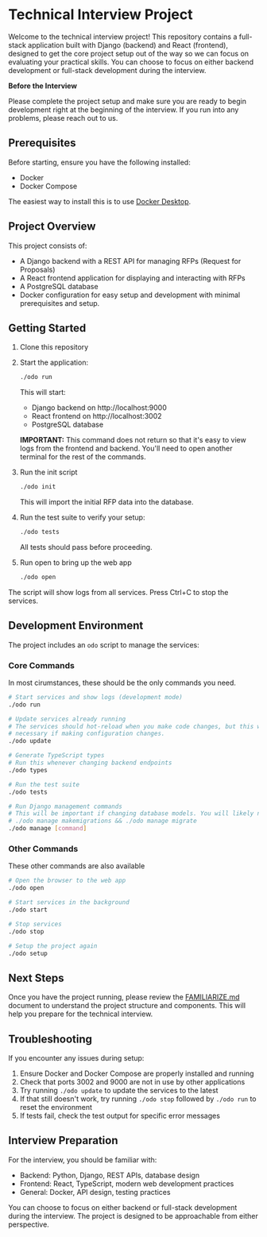 # Technical Interview Project

Welcome to the technical interview project! This repository contains a full-stack application built with Django (backend) and React (frontend), designed to get the core project setup out of the way so we can focus on evaluating your practical skills. You can choose to focus on either backend development or full-stack development during the interview.

**Before the Interview**

Please complete the project setup and make sure you are ready to begin development right at the beginning of the interview. If you run into any problems, please reach out to us.

## Prerequisites

Before starting, ensure you have the following installed:
- Docker
- Docker Compose

The easiest way to install this is to use [Docker Desktop](https://www.docker.com/products/docker-desktop/).

## Project Overview

This project consists of:
- A Django backend with a REST API for managing RFPs (Request for Proposals)
- A React frontend application for displaying and interacting with RFPs
- A PostgreSQL database
- Docker configuration for easy setup and development with minimal prerequisites and setup.

## Getting Started

1. Clone this repository
2. Start the application:
   ```bash
   ./odo run
   ```
   This will start:
   - Django backend on http://localhost:9000
   - React frontend on http://localhost:3002
   - PostgreSQL database
  
   **IMPORTANT:** This command does not return so that it's easy to view logs from the frontend and backend. You'll need to open another terminal for the rest of the commands.
3. Run the init script
   ```bash
   ./odo init
   ```
   This will import the initial RFP data into the database.
4. Run the test suite to verify your setup:
   ```bash
   ./odo tests
   ```
   All tests should pass before proceeding.
5. Run open to bring up the web app
   ```bash
   ./odo open
   ```

The script will show logs from all services. Press Ctrl+C to stop the services.

## Development Environment

The project includes an `odo` script to manage the services:

### Core Commands

In most cirumstances, these should be the only commands you need.

```bash
# Start services and show logs (development mode)
./odo run

# Update services already running
# The services should hot-reload when you make code changes, but this will be
# necessary if making configuration changes.
./odo update

# Generate TypeScript types
# Run this whenever changing backend endpoints
./odo types

# Run the test suite
./odo tests

# Run Django management commands
# This will be important if changing database models. You will likely need to run
# ./odo manage makemigrations && ./odo manage migrate
./odo manage [command]
```

### Other Commands

These other commands are also available

```bash
# Open the browser to the web app
./odo open

# Start services in the background
./odo start

# Stop services
./odo stop

# Setup the project again
./odo setup
```

## Next Steps

Once you have the project running, please review the [FAMILIARIZE.md](FAMILIARIZE.md) document to understand the project structure and components. This will help you prepare for the technical interview.

## Troubleshooting

If you encounter any issues during setup:
1. Ensure Docker and Docker Compose are properly installed and running
2. Check that ports 3002 and 9000 are not in use by other applications
3. Try running `./odo update` to update the services to the latest
4. If that still doesn't work, try running `./odo stop` followed by `./odo run` to reset the environment
5. If tests fail, check the test output for specific error messages

## Interview Preparation

For the interview, you should be familiar with:
- Backend: Python, Django, REST APIs, database design
- Frontend: React, TypeScript, modern web development practices
- General: Docker, API design, testing practices

You can choose to focus on either backend or full-stack development during the interview. The project is designed to be approachable from either perspective.
